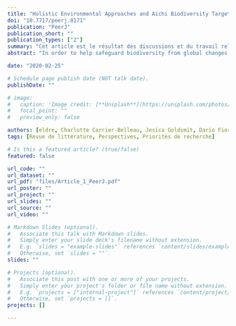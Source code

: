 ```yaml
---
title: "Holistic Environmental Approaches and Aichi Biodiversity Targets: accomplishments and perspectives for marine ecosystems"
doi: "10.7717/peerj.8171"
publication: "PeerJ"
publication_short: ""
publication_types: ["2"]
summary: "Cet article est le résultat des discussions et du travail relié à la 4ème World Conference on Marine Biodiversity (Montréal, Canada)."
abstract: "In order to help safeguard biodiversity from global changes, the Conference of the Parties developed a Strategic Plan for Biodiversity for the period 2011–2020 that included a list of twenty specific objectives known as the Aichi Biodiversity Targets. With the end of that timeframe in sight, and despite major advancements in biodiversity conservation, evidence suggests that the majority of the Targets are unlikely to be met. This article is part of a series of perspective pieces from the 4th World Conference on Marine Biodiversity (May 2018, Montréal, Canada) to identify next steps towards successful biodiversity conservation in marine environments. We specifically reviewed holistic environmental assessment studies (HEA) and their contribution to reaching the Targets. Our analysis was based on multiple environmental approaches which can be considered as holistic, and we discuss how HEA can contribute to the Aichi Biodiversity Targets in the near future. We found that only a few HEA articles considered a specific Biodiversity Target in their research, and that Target 11, which focuses on marine protected areas, was the most commonly cited. We propose five research priorities to enhance HEA for marine biodiversity conservation beyond 2020: (i) expand the use of holistic approaches in environmental assessments, (ii) standardize HEA vocabulary, (iii) enhance data collection, sharing and management, (iv) consider ecosystem spatio-temporal variability and (v) integrate ecosystem services in HEA. The consideration of these priorities will promote the value of HEA and will benefit the Strategic Plan for Biodiversity."

date: "2020-02-25"

# Schedule page publish date (NOT talk date).
publishDate: ""

# image:
#   caption: 'Image credit: [**Unsplash**](https://unsplash.com/photos/jdD8gXaTZsc)'
#   focal_point: ""
#   preview_only: false

authors: [eldre, Charlotte Carrier-Belleau, Jesica Goldsmit, Dario Fiorentino, Radhouane Ben-Hamadou, Jose H. Muelbert, Jasmin A. Godbold, Rémi M. Daigle, David Beauchesne]
tags: [Revue de littérature, Perspectives, Priorités de recherche]

# Is this a featured article? (true/false)
featured: false

url_code: ""
url_dataset: ""
url_pdf: "files/Article_1_PeerJ.pdf"
url_poster: ""
url_project: ""
url_slides: ""
url_source: ""
url_video: ""

# Markdown Slides (optional).
#   Associate this talk with Markdown slides.
#   Simply enter your slide deck's filename without extension.
#   E.g. `slides = "example-slides"` references `content/slides/example-slides.md`.
#   Otherwise, set `slides = ""`.
slides: ""

# Projects (optional).
#   Associate this post with one or more of your projects.
#   Simply enter your project's folder or file name without extension.
#   E.g. `projects = ["internal-project"]` references `content/project/deep-learning/index.md`.
#   Otherwise, set `projects = []`.
projects: []

---
```

